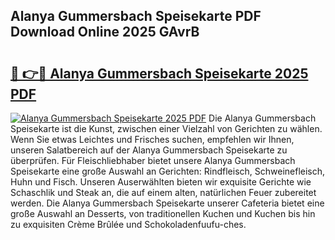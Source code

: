 ## Alanya Gummersbach Speisekarte PDF Download Online 2025 GAvrB

# <h2><a href="http://gcbcwqk.nevu.top/?p=Alanya+Gummersbach+Speisekarte">🔗 👉🔴 Alanya Gummersbach Speisekarte 2025 PDF</a></h2>

[![Alanya Gummersbach Speisekarte 2025 PDF](https://i.imgur.com/dBaPXMq.png)](http://gcbcwqk.nevu.top/?p=Alanya+Gummersbach+Speisekarte)
Die Alanya Gummersbach Speisekarte ist die Kunst, zwischen einer Vielzahl von Gerichten zu wählen. Wenn Sie etwas Leichtes und Frisches suchen, empfehlen wir Ihnen, unseren Salatbereich auf der Alanya Gummersbach Speisekarte zu überprüfen. Für Fleischliebhaber bietet unsere Alanya Gummersbach Speisekarte eine große Auswahl an Gerichten: Rindfleisch, Schweinefleisch, Huhn und Fisch. Unseren Auserwählten bieten wir exquisite Gerichte wie Schaschlik und Steak an, die auf einem alten, natürlichen Feuer zubereitet werden. Die Alanya Gummersbach Speisekarte unserer Cafeteria bietet eine große Auswahl an Desserts, von traditionellen Kuchen und Kuchen bis hin zu exquisiten Crème Brûlée und Schokoladenfuufu-ches.
